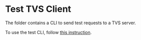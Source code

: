 # Test TVS Client

The folder contains a CLI to send test requests to a TVS server.

To use the test CLI, follow [this instruction](../README.md).
